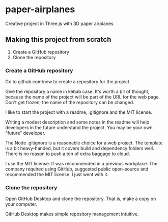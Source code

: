 # paper-airplanes

Creative project in Three.js with 3D paper airplanes

## Making this project from scratch

1. Create a GitHub repository
2. Clone the repository

### Create a GitHub repository

Go to github.com/new to create a repository for the project.

Give the repository a name in kebab case. It's worth a bit of thought, because the name of the project will be part of the URL for the web page. Don't get frozen; the name of the repository can be changed.

I like to start the project with a readme, .gitignore and the MIT license.

Writing a modest description and some notes in the readme will help developers in the future understand the project. You may be your own "future" developer.

The Node .gitignore is a reasonable choice for a web project. The template is a bit heavy-handed, but it covers build and dependency folders well. There is no reason to push a ton of extra baggage to cloud.

I use the MIT license. It was recommended in a previous workplace. The company required using GitHub, suggested public open-source and recommended the MIT license. I just went with it.

### Clone the repository

Open GitHub Desktop and clone the repository. That is, make a copy on your computer.

GitHub Desktop makes simple repository management intuitive.
